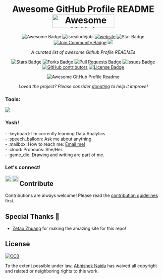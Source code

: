 <h1 align="center">Awesome GitHub Profile README
<a href="https://www.producthunt.com/posts/awesome-github-profiles?utm_source=badge-featured&utm_medium=badge&utm_souce=badge-awesome-github-profiles" target="_blank"><img src="https://api.producthunt.com/widgets/embed-image/v1/featured.svg?post_id=277987&theme=light" alt="Awesome GitHub Profiles - Best curated list of developers readme, updated every 15 min | Product Hunt" style="width: 200px; height: 44px;" width="200" height="44" /></a></h1>
<div align="center">
<img src="https://cdn.rawgit.com/sindresorhus/awesome/d7305f38d29fed78fa85652e3a63e154dd8e8829/media/badge.svg" alt="Awesome Badge"/>
<a><img src="https://komarev.com/ghpvc/?username=goonesmile&label=Profile%20views&color=0e75b6&style=flat" alt="isrealodejobi" /></a>
<a href="https://arbeitnow.com/?utm_source=awesome-github-profile-readme"><img src="https://img.shields.io/static/v1?label=&labelColor=505050&message=arbeitnow&color=%230076D6&style=flat&logo=google-chrome&logoColor=%230076D6" alt="website"/></a>
<!-- <img src="http://hits.dwyl.com/abhisheknaiidu/awesome-github-profile-readme.svg" alt="Hits Badge"/> -->
<img src="https://img.shields.io/static/v1?label=%F0%9F%8C%9F&message=If%20Useful&style=style=flat&color=BC4E99" alt="Star Badge"/>
<a href="https://discord.gg/XTW52Kt"><img src="https://img.shields.io/discord/733027681184251937.svg?style=flat&label=Join%20Community&color=7289DA" alt="Join Community Badge"/></a>
<a href="https://twitter.com/duiks11" ><img src="https://img.shields.io/twitter/follow/duiks11.svg?style=social" /> </a>
<br>

<i>A curated list of awesome Github Profile READMEs</i>

<a href="https://github.com/KucingTerbang11/awesome-github-profile-readme/stargazers"><img src="https://img.shields.io/github/stars/KucingTerbang11/awesome-github-profile-readme" alt="Stars Badge"/></a>
<a href="https://github.com/KucingTerbang11/awesome-github-profile-readme/network/members"><img src="https://img.shields.io/github/forks/KucingTerbang11/awesome-github-profile-readme" alt="Forks Badge"/></a>
<a href="https://github.com/abhisheknaiidu/awesome-github-profile-readme/pulls"><img src="https://img.shields.io/github/issues-pr/KucingTerbang11/awesome-github-profile-readme" alt="Pull Requests Badge"/></a>
<a href="https://github.com/KucingTerbang11/awesome-github-profile-readme/issues"><img src="https://img.shields.io/github/issues/KucingTerbang11/awesome-github-profile-readme" alt="Issues Badge"/></a>
<a href="https://github.com/KucingTerbang11/awesome-github-profile-readme/graphs/contributors"><img alt="GitHub contributors" src="https://img.shields.io/github/contributors/KucingTerbang11/awesome-github-profile-readme?color=2b9348"></a>
<a href="https://github.com/KucingTerbang11/awesome-github-profile-readme/blob/master/LICENSE"><img src="https://img.shields.io/github/license/KucingTerbang11/awesome-github-profile-readme?color=2b9348" alt="License Badge"/></a>

<img alt="Awesome GitHub Profile Readme" src="assets/agpr.gif"> </img>

<i>Loved the project? Please consider [donating](https://paypal.me/abhisheknaiidu) to help it improve!</i>

</div>

### <summary><strong>Tools:</strong></summary>
<p>
    <img src="https://img.shields.io/badge/Text%20Editor-Visual%20Studio%20Code-blue?&logo=visual%20studio%20code&logoColor=blue" />
</p>

### <summary><strong>Yosh!</strong></summary>
<p>
    - :keyboard: I’m currently learning Data Analytics. </br>
    - :speech_balloon: Ask me about anything.</br>
    - :mailbox: How to reach me: <a href="mailto:youremail@gmail.com">Email me!</a>  </br>
    - :cloud: Pronouns: She/Her. </br>
    - :game_die: Drawing and writing are part of me. </br>
<p>
 
### <summary><strong>Let's connect!</strong></summary>
<a href="https://linkedin.com/in/achmad-dwi-prasetyo">
  <img align="left" alt="Goo's Twitter" width="20px" src="https://simpleicons.vercel.app/linkedin/495f7e" />
</a>
<a href="https://www.instagram.com/duiks11/">
  <img align="left" alt="Goo's Instagram" width="20px" src="https://simpleicons.now.sh/instagram/495f7e" />
</a>

## Contribute

Contributions are always welcome!
Please read the [contribution guidelines](contributing.md) first.

## Special Thanks 🙇
- [Zetao Zhuang](https://github.com/zzetao) for making the amazing site for this repo!

## License

[![CC0](https://licensebuttons.net/p/zero/1.0/88x31.png)](https://creativecommons.org/publicdomain/zero/1.0/)

To the extent possible under law, [Abhishek Naidu](https://abhisheknaidu.tech/) has waived all copyright and related or neighboring rights to this work.
